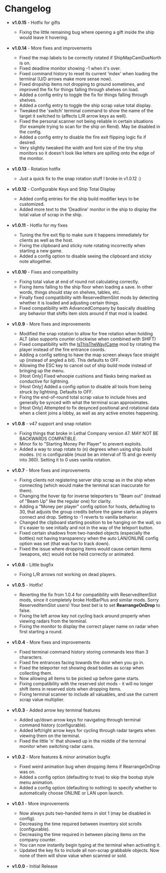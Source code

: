 # Changelog

<ul>
	<li><b>v1.0.15</b> - Hotfix for gifts</li>
	<ul>
		<li>Fixing the little remaining bug where opening a gift inside the ship would leave it hovering.</li>
	</ul>
	&nbsp;
	<li><b>v1.0.14</b> - More fixes and improvements</li>
	<ul>
		<li>Fixed the map labels to be correctly rotated if ShipMapCamDueNorth is on.</li>
		<li>Fixed deadline monitor showing -1 when it's over.</li>
		<li>Fixed command history to reset its current 'index' when loading the terminal (U/D arrows make more sense now).</li>
		<li>Fixed dropship items not dropping to ground sometimes, and improved the fix for things falling through shelves on load.</li>
		<li>Added a config entry to toggle the fix for things falling through shelves.</li>
		<li>Added a config entry to toggle the ship scrap value total display.</li>
		<li>Tweaked the 'switch' terminal command to show the name of the target it switched to (affects L/R arrow keys as well).</li>
		<li>Fixed the personal scanner not being reliable in certain situations (for example trying to scan for the ship on Rend). May be disabled in the config.</li>
		<li>Added a config entry to disable the fire exit flipping logic fix if desired.</li>
		<li>Very slightly tweaked the width and font size of the tiny ship monitors so it doesn't look like letters are spilling onto the edge of the monitor.</li>
	</ul>
	&nbsp;
	<li><b>v1.0.13</b> - Rotation hotfix</li>
	<ul>
		<li>Just a quick fix to the snap rotation stuff I broke in v1.0.12 :)</li>
	</ul>
	&nbsp;
	<li><b>v1.0.12</b> - Configurable Keys and Ship Total Display</li>
	<ul>
		<li>Added config entries for the ship build modifier keys to be customized.</li>
		<li>Added more text to the 'Deadline' monitor in the ship to display the total value of scrap in the ship.</li>
	</ul>
	&nbsp;
	<li><b>v1.0.11</b> - Hotfix for my fixes</li>
	<ul>
		<li>Tuning the fire exit flip to make sure it happens immediately for clients as well as the host.</li>
		<li>Fixing the clipboard and sticky note rotating incorrectly when starting a new game.</li>
		<li>Added a config option to disable seeing the clipboard and sticky note altogether.</li>
	</ul>
	&nbsp;
	<li><b>v1.0.10</b> - Fixes and compatibility</li>
	<ul>
		<li>Fixing total value at end of round not calculating correctly.</li>
		<li>Fixing items falling to the ship floor when loading a save. In other words, things should stay on shelves, tables, etc.</li>
		<li>Finally fixed compatibility with ReservedItemSlot mods by detecting whether it is loaded and adjusting certain things.</li>
		<li>Fixed compatibility with AdvancedCompany by basically disabling any behavior that shifts item slots around if that mod is loaded.</li>
	</ul>
	&nbsp;
	<li><b>v1.0.9</b> - More fixes and improvements</li>
	<ul>
		<li>Modified the snap rotation to allow for free rotation when holding ALT (also supports counter clockwise when combined with SHIFT)</li>
		<li>Fixed compatibility with the <a href="https://thunderstore.io/c/lethal-company/p/Electric131/IsThisTheWayICame/">IsThisTheWayICame</a> mod by rotating the player instead of the fire entrance coords.</li>
		<li>Adding a config setting to have the map screen always face straight up (instead of angled a bit). This defaults to OFF.</li>
		<li>Allowing the ESC key to cancel out of ship build mode instead of bringing up the menu.</li>
		<li>[Host Only] Fixed whoopie cushions and flasks being marked as conductive for lightning.</li>
		<li>[Host Only] Added a config option to disable all tools from being struck by lightning. Defaults to OFF.</li>
		<li>Fixing the end-of-round total scrap value to include hives and generally be synced with what the terminal scan approximates.</li>
		<li>[Host Only] Attempted to fix desynced positional and rotational data when a client joins a lobby, as well as any active emotes happening.</li>
	</ul>
	&nbsp;
	<li><b>v1.0.8</b> - v47 support and snap rotation</li>
	<ul>
		<li>Fixing things that broke in Lethal Company version 47. MAY NOT BE BACKWARDS COMPATIBLE.</li>
		<li>Minor fix to "Starting Money Per Player" to prevent exploits.</li>
		<li>Added a way to snap rotate to (n) degrees when using ship build modes. (n) is configurable (must be an interval of 15 and go evenly into 360). Setting it to 0 uses vanilla rotation.</li>
	</ul>
	&nbsp;
	<li><b>v1.0.7</b> - More fixes and improvements</li>
	<ul>
		<li>Fixing clients not registering server ship scrap as in the ship when connecting (which would make the terminal scan inaccurate for them).</li>
		<li>Changing the hover tip for inverse teleporters to "Beam out" (instead of "Beam Up" like the regular one) for clarity.</li>
		<li>Adding a "Money per player" config option for hosts, defaulting to 30, that adjusts the group credits before the game starts as players connect and drop. Setting to -1 reverts to vanilla behavior.</li>
		<li>Changed the clipboard starting position to be hanging on the wall, so it's easier to see initially and not in the way of the teleport button.</li>
		<li>Fixed certain shadows from two-handed objects (especially the bottles) not having transparency when the auto LAN/ONLINE config option was set (that was fun to track down).</li>
		<li>Fixed the issue where dropping items would cause certain items (weapons, etc) would not be held correctly or animated.</li>
	</ul>
	&nbsp;
	<li><b>v1.0.6</b> - Little bugfix</li>
	<ul>
		<li>Fixing L/R arrows not working on dead players.</li>
	</ul>
	&nbsp;
	<li><b>v1.0.5</b> - Hotfix!</li>
	<ul>
		<li>Reverting the fix from 1.0.4 for compatibility with ReservedItemSlot mods, since it completely broke HotBarPlus and similar mods. Sorry ReservedItemSlot users! Your best bet is to set <b>RearrangeOnDrop</b> to false.</li>
		<li>Fixing the left arrow key not cycling back around properly when viewing radars from the terminal.</li>
		<li>Fixing the monitor to display the correct player name on radar when first starting a round.</li>
	</ul>
	&nbsp;
	<li><b>v1.0.4</b> - More fixes and improvements</li>
	<ul>
		<li>Fixed terminal command history storing commands less than 3 characters.</li>
		<li>Fixed fire entrances facing towards the door when you go in.</li>
		<li>Fixed the teleporter not showing dead bodies as scrap when collecting them.</li>
		<li>Now allowing all items to be picked up before game starts.</li>
		<li>Fixing compatibility with the reserved slot mods - it will no longer shift items in reserved slots when dropping items.</li>
		<li>Fixing terminal scanner to include all valuables, and use the current scrap value multiplier.</li>
	</ul>
	&nbsp;
	<li><b>v1.0.3</b> - Added arrow key terminal features</li>
	<ul>
		<li>Added up/down arrow keys for navigating through terminal command history (configurable).</li>
		<li>Added left/right arrow keys for cycling through radar targets when viewing them on the terminal.</li>
		<li>Fixed the little 'n' that showed up in the middle of the terminal monitor when switching radar cams.</li>
	</ul>
	&nbsp;
	<li><b>v1.0.2</b> - More features & minor animation bugfix</li>
	<ul>
		<li>Fixed weird animation bug when dropping items if RearrangeOnDrop was on.</li>
		<li>Added a config option (defaulting to true) to skip the bootup style menu animation.</li>
		<li>Added a config option (defaulting to nothing) to specify whether to automatically choose ONLINE or LAN upon launch.</li>
	</ul>
	&nbsp;
	<li><b>v1.0.1</b> - More improvements</li>
	<ul>
		<li>Now always puts two-handed items in slot 1 (may be disabled in config).</li>
		<li>Decreasing the time required between inventory slot scrolls (configurable).</li>
		<li>Decreasing the time required in between placing items on the company counter.</li>
		<li>You can now instantly begin typing at the terminal when activating it.</li>
		<li>Updated the key fix to include all non-scrap grabbable objects. Now none of them will show value when scanned or sold.</li>
	</ul>
	&nbsp;
	<li><b>v1.0.0</b> - Initial Release</li>
</ul>